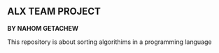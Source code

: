 ## ALX TEAM PROJECT

**BY NAHOM GETACHEW**

This repository is about sorting algorithims in a programming language
